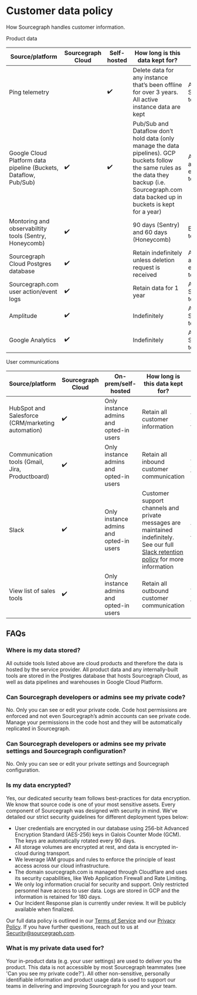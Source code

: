 # Customer data policy

How Sourcegraph handles customer information.

Product data

| Source/platform | Sourcegraph Cloud | Self-hosted | How long is this data kept for? | Who has access? |
|------------------------------------------------------------------|--------------------|--------------------|------------------------------------------------------------------------------------------------------------------------------------------------------------------------------------------------------|-----------------|
| Ping telemetry | | ✔️ | Delete data for any instance that’s been offline for over 3 years. All active instance data are kept | All Sourcegraph teammates |
| Google Cloud Platform data pipeline (Buckets, Dataflow, Pub/Sub) | ✔️ | ✔️ | Pub/Sub and Dataflow don’t hold data (only manage the data pipelines). GCP buckets follow the same rules as the data they backup (i.e. Sourcegraph.com data backed up in buckets is kept for a year) | Analytics and engineering teams |
| Montoring and observabiltity tools (Sentry, Honeycomb) | ✔️ | | 90 days (Sentry) and 60 days (Honeycomb) | Engineering teams |
| Sourcegraph Cloud Postgres database | ✔️ | | Retain indefinitely unless deletion request is received | Analytics and engineering teams |
Sourcegraph.com user action/event logs | ✔️ | | Retain data for 1 year | All Sourcegraph teammates |
| Amplitude | ✔️ | | Indefinitely | All Sourcegraph teammates |
| Google Analytics | ✔️ | | Indefinitely | All Sourcegraph teammates |

User communications

| Source/platform | Sourcegraph Cloud | On-prem/self-hosted | How long is this data kept for? | Who can access it? |
|---------------------------------------------------|--------------------|---------------------|------------------------------------------------------------------------------------------------------|--------------------|
| HubSpot and Salesforce (CRM/marketing automation) | ✔️ | Only instance admins and opted-in users | Retain all customer information | All Sourcegraph teammates |
| Communication tools (Gmail, Jira, Productboard) | ✔️ | Only instance admins and opted-in users | Retain all inbound customer communication | All Sourcegraph teammates |
| Slack | ✔️ | Only instance admins and opted-in users | Customer support channels and private messages are maintained indefinitely. See our full [Slack retention policy](../../communication/team_chat.md#retention) for more information | All Sourcegraph teammates |
| View list of sales tools | ✔️ | Only instance admins and opted-in users | Retain all outbound customer communication | All Sourcegraph teammates |

## FAQs

### Where is my data stored?

All outside tools listed above are cloud products and therefore the data is hosted by the service provider. All product data and any internally-built tools are stored in the Postgres database that hosts Sourcegraph Cloud, as well as data pipelines and warehouses in Google Cloud Platform.

### Can Sourcegraph developers or admins see my private code?

No. Only you can see or edit your private code. Code host permissions are enforced and not even Sourcegraph’s admin accounts can see private code. Manage your permissions in the code host and they will be automatically replicated in Sourcegraph.

### Can Sourcegraph developers or admins see my private settings and Sourcegraph configuration?

No. Only you can see or edit your private settings and Sourcegraph configuration.

### Is my data encrypted?

Yes, our dedicated security team follows best-practices for data encryption. We know that source code is one of your most sensitive assets. Every component of Sourcegraph was designed with security in mind. We've detailed our strict security guidelines for different deployment types below:

- User credentials are encrypted in our database using 256-bit Advanced Encryption Standard (AES-256) keys in Galois Counter Mode (GCM). The keys are automatically rotated every 90 days.
- All storage volumes are encrypted at rest, and data is encrypted in-cloud during transport.
- We leverage IAM groups and rules to enforce the principle of least access across our cloud infrastructure.
- The domain sourcegraph.com is managed through Cloudflare and uses its security capabilities, like Web Application Firewall and Rate Limiting.
- We only log information crucial for security and support. Only restricted personnel have access to user data. Logs are stored in GCP and the information is retained for 180 days.
- Our Incident Response plan is currently under review. It will be publicly available when finalized.

Our full data policy is outlined in our [Terms of Service](https://about.sourcegraph.com/terms-dotcom) and our [Privacy Policy](https://about.sourcegraph.com/privacy/). If you have further questions, reach out to us at Security@sourcegraph.com.

### What is my private data used for?

Your in-product data (e.g. your user settings) are used to deliver you the product. This data is not accessible by most Sourcegraph teammates (see 'Can you see my private code?'). All other non-sensitive, personally identifiable information and product usage data is used to support our teams in delivering and improving Sourcegraph for you and your team.
